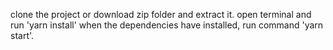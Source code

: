 clone the project or download zip folder and extract it.
open terminal and run 'yarn install'
when the dependencies have installed, run command 'yarn start'.
